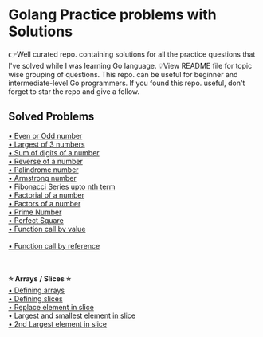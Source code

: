 # Golang Practice problems with Solutions
👉Well curated repo. containing solutions for all the practice questions that I've solved while I was learning Go language. 💡View README file for topic wise grouping of questions. This repo. can be useful for beginner and intermediate-level Go programmers. If you found this repo. useful, don't forget to star the repo and give a follow.

<h2>Solved Problems</h2>
<a href="https://github.com/Viztruth/Golang-Practice-problems-with-Solutions/blob/main/evenoroddnum.go">
    • Even or Odd number
</a><br>
<a href="https://github.com/Viztruth/Golang-Practice-problems-with-Solutions/blob/main/largestof3.go">
    • Largest of 3 numbers
</a><br>
<a href="https://github.com/Viztruth/Golang-Practice-problems-with-Solutions/blob/main/sumofdig.go">
    • Sum of digits of a number
</a><br>
<a href="https://github.com/Viztruth/Golang-Practice-problems-with-Solutions/blob/main/revanum.go">
    • Reverse of a number
</a><br>
<a href="https://github.com/Viztruth/Golang-Practice-problems-with-Solutions/blob/main/palindromenum.go">
    • Palindrome number
</a><br>
<a href="https://github.com/Viztruth/Golang-Practice-problems-with-Solutions/blob/main/armstrongnum.go">
    • Armstrong number
</a><br>
<a href="https://github.com/Viztruth/Golang-Practice-problems-with-Solutions/blob/main/fibonacciseries.go">
    • Fibonacci Series upto nth term
</a><br>
<a href="https://github.com/Viztruth/Golang-Practice-problems-with-Solutions/blob/main/factorial.go">
    • Factorial of a number
</a><br>
<a href="https://github.com/Viztruth/Golang-Practice-problems-with-Solutions/blob/main/factorsofnum.go">
    • Factors of a number
</a><br>
<a href="https://github.com/Viztruth/Golang-Practice-problems-with-Solutions/blob/main/primenum.go">
    • Prime Number
</a><br>
<a href="https://github.com/Viztruth/Golang-Practice-problems-with-Solutions/blob/main/perfectsquare.go">
    • Perfect Square
</a><br>
<a href="https://github.com/Viztruth/Golang-Practice-problems-with-Solutions/blob/main/passbyvalue.go">
    • Function call by value
</a><br><br>
<a href="https://github.com/Viztruth/Golang-Practice-problems-with-Solutions/blob/main/passbyreference.go">
    • Function call by reference
</a><br><br><br>

<strong>⭐ Arrays / Slices ⭐</strong><br>
<a href="https://github.com/Viztruth/Golang-Practice-problems-with-Solutions/blob/main/arrays.go">
    • Defining arrays
</a><br>
<a href="https://github.com/Viztruth/Golang-Practice-problems-with-Solutions/blob/main/slices.go">
    • Defining slices
</a><br>
<a href="https://github.com/Viztruth/Golang-Practice-problems-with-Solutions/blob/main/repelearray.go">
    • Replace element in slice
</a><br>
<a href="https://github.com/Viztruth/Golang-Practice-problems-with-Solutions/blob/main/largsmleleslice.go">
    • Largest and smallest element in slice
</a><br>
<a href="https://github.com/Viztruth/Golang-Practice-problems-with-Solutions/blob/main/2ndlareleslice.go">
    • 2nd Largest element in slice
</a><br>
